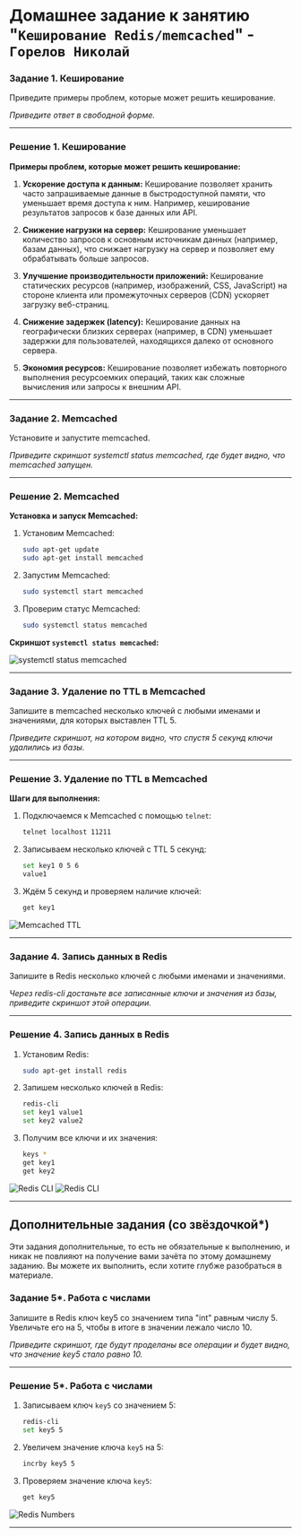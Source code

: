 # Домашнее задание к занятию "`Кеширование Redis/memcached`" - `Горелов Николай`


### Задание 1. Кеширование 

Приведите примеры проблем, которые может решить кеширование. 

*Приведите ответ в свободной форме.*

---

### Решение 1. Кеширование

**Примеры проблем, которые может решить кеширование:**

1. **Ускорение доступа к данным:** Кеширование позволяет хранить часто запрашиваемые данные в быстродоступной памяти, что уменьшает время доступа к ним. Например, кеширование результатов запросов к базе данных или API.

2. **Снижение нагрузки на сервер:** Кеширование уменьшает количество запросов к основным источникам данных (например, базам данных), что снижает нагрузку на сервер и позволяет ему обрабатывать больше запросов.

3. **Улучшение производительности приложений:** Кеширование статических ресурсов (например, изображений, CSS, JavaScript) на стороне клиента или промежуточных серверов (CDN) ускоряет загрузку веб-страниц.

4. **Снижение задержек (latency):** Кеширование данных на географически близких серверах (например, в CDN) уменьшает задержки для пользователей, находящихся далеко от основного сервера.

5. **Экономия ресурсов:** Кеширование позволяет избежать повторного выполнения ресурсоемких операций, таких как сложные вычисления или запросы к внешним API.

---

### Задание 2. Memcached

Установите и запустите memcached.

*Приведите скриншот systemctl status memcached, где будет видно, что memcached запущен.*

---

### Решение 2. Memcached

**Установка и запуск Memcached:**

1. Установим Memcached:
   ```bash
   sudo apt-get update
   sudo apt-get install memcached
   ```

2. Запустим Memcached:
   ```bash
   sudo systemctl start memcached
   ```

3. Проверим статус Memcached:
   ```bash
   sudo systemctl status memcached
   ```

**Скриншот `systemctl status memcached`:**

![systemctl status memcached](img/2.png)  

---

### Задание 3. Удаление по TTL в Memcached

Запишите в memcached несколько ключей с любыми именами и значениями, для которых выставлен TTL 5. 

*Приведите скриншот, на котором видно, что спустя 5 секунд ключи удалились из базы.*

---

### Решение 3. Удаление по TTL в Memcached

**Шаги для выполнения:**

1. Подключаемся к Memcached с помощью `telnet`:
   ```bash
   telnet localhost 11211
   ```

2. Записываем несколько ключей с TTL 5 секунд:
   ```bash
   set key1 0 5 6
   value1
   ```

3. Ждём 5 секунд и проверяем наличие ключей:
   ```bash
   get key1
   ```

![Memcached TTL](img/3.png)  

---

### Задание 4. Запись данных в Redis

Запишите в Redis несколько ключей с любыми именами и значениями. 

*Через redis-cli достаньте все записанные ключи и значения из базы, приведите скриншот этой операции.*

---

### Решение 4. Запись данных в Redis

1. Установим Redis:
   ```bash
   sudo apt-get install redis
   ```

2. Запишем несколько ключей в Redis:
   ```bash
   redis-cli
   set key1 value1
   set key2 value2
   ```

3. Получим все ключи и их значения:
   ```bash
   keys *
   get key1
   get key2
   ```

![Redis CLI](img/4.1.png)
![Redis CLI](img/4.2.png)

---

## Дополнительные задания (со звёздочкой*)
Эти задания дополнительные, то есть не обязательные к выполнению, и никак не повлияют на получение вами зачёта по этому домашнему заданию. Вы можете их выполнить, если хотите глубже разобраться в материале.

### Задание 5*. Работа с числами 

Запишите в Redis ключ key5 со значением типа "int" равным числу 5. Увеличьте его на 5, чтобы в итоге в значении лежало число 10.  

*Приведите скриншот, где будут проделаны все операции и будет видно, что значение key5 стало равно 10.*

---

### Решение 5*. Работа с числами

1. Запиcываем ключ `key5` со значением 5:
   ```bash
   redis-cli
   set key5 5
   ```

2. Увеличем значение ключа `key5` на 5:
   ```bash
   incrby key5 5
   ```

3. Проверяем значение ключа `key5`:
   ```bash
   get key5
   ```

![Redis Numbers](img/5.png)  

---